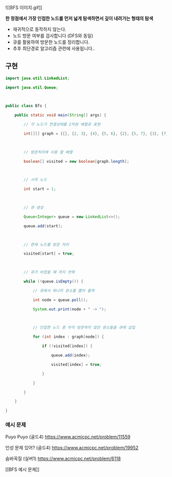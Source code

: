 ![[BFS 이미지.gif]]

**한 정점에서 가장 인접한 노드를 먼저 넓게 탐색하면서 깊이 내려가는 형태의 탐색**

- 재귀적으로 동작하지 않는다.
- 노드 방문 여부를 검사합니다 (DFS와 동일)
- 큐를 활용하여 방문한 노드를 정리합니다.  
- 추후 최단경로 알고리즘 관련에 사용됩니다..  


## 구현 

```java
import java.util.LinkedList;

import java.util.Queue;

 

public class Bfs {

    public static void main(String[] args) {

        // 각 노드가 연결상태를 2차원 배열로 표현

        int[][] graph = {{}, {2, 3}, {4}, {5, 6}, {2}, {5, 7}, {3}, {7}};

 

        // 방문처리에 사용 할 배열

        boolean[] visited = new boolean[graph.length];

 

        // 시작 노드

        int start = 1;

 

        // 큐 생성

        Queue<Integer> queue = new LinkedList<>();

        queue.add(start);

 

        // 현재 노드를 방문 처리

        visited[start] = true;

 

        // 큐가 비었을 때 까지 반복

        while (!queue.isEmpty()) {

            // 큐에서 하나의 원소를 뽑아 출력

            int node = queue.poll();

            System.out.print(node + " -> ");

 

            // 인접한 노드 중 아직 방문하지 않은 원소들을 큐에 삽입

            for (int index : graph[node]) {

                if (!visited[index]) {

                    queue.add(index);

                    visited[index] = true;

                }

            }

        }

    }

}
```
### 예시 문제
Puyo Puyo (골드4)
https://www.acmicpc.net/problem/11559

인성 문제 있어? (골드4)
https://www.acmicpc.net/problem/19952

숨바꼭질 (실버1)
https://www.acmicpc.net/problem/6118

[[BFS 예시 문제]]